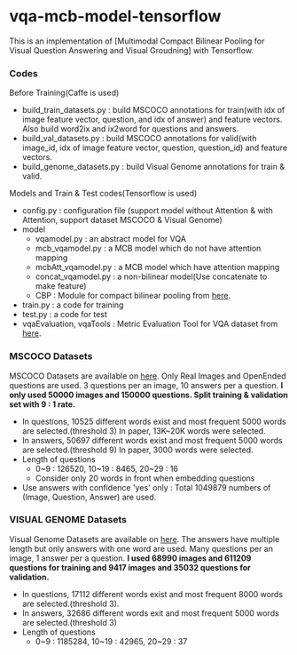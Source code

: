 # vqa-mcb-model-tensorflow

This is an implementation of [Multimodal Compact Bilinear Pooling for Visual Question Answering and Visual Groudning] with Tensorflow. 

### Codes

Before Training(Caffe is used)

- build_train_datasets.py : build MSCOCO annotations for train(with idx of image feature vector, question, and idx of answer) and feature vectors. Also build word2ix and ix2word for questions and answers.
- build_val_datasets.py : build MSCOCO annotations for valid(with image_id, idx of image feature vector, question, question_id) and feature vectors.
- build_genome_datasets.py : build Visual Genome annotations for train & valid.

Models and Train & Test codes(Tensorflow is used)

- config.py : configuration file (support model without Attention & with Attention, support dataset MSCOCO & Visual Genome)
- model
  - vqamodel.py : an abstract model for VQA
  - mcb_vqamodel.py : a MCB model which do not have attention mapping
  - mcbAtt_vqamodel.py : a MCB model which have attention mapping
  - concat_vqamodel.py : a non-bilinear model(Use concatenate to make feature)
  - CBP : Module for compact bilinear pooling from [here](github.com/therne/compact-bilinear-pooling-tf).
- train.py : a code for training
- test.py : a code for test
- vqaEvaluation, vqaTools : Metric Evaluation Tool for VQA dataset from [here](https://github.com/VT-vision-lab/VQA/).

### MSCOCO Datasets

MSCOCO Datasets are available on [here](http://visualqa.org/download.html). Only Real Images and OpenEnded questions are used.
3 questions per an image, 10 answers per a question.
**I only used 50000 images and 150000 questions. Split training & validation set with 9 : 1 rate.**

- In questions, 10525 different words exist and most frequent 5000 words are selected.(threshold 3) In paper, 13K~20K words were selected.
- In answers, 50697 different words exist and most frequent 5000 words are selected.(threshold 9) In paper, 3000 words were selected.
- Length of questions
  - 0~9 : 126520, 10~19 : 8465, 20~29 : 16
  - Consider only 20 words in front when embedding questions
- Use answers with confidence 'yes' only : Total 1049879 numbers of (Image, Question, Answer) are used.

### VISUAL GENOME Datasets

Visual Genome Datasets are available on [here](http://visualgenome.org/api/v0/api_home.html). The answers have multiple length but only answers with one word are used.
Many questions per an image, 1 answer per a question.
**I used 68990 images and 611209 questions for training and 9417 images and 35032 questions for validation.**

- In questions, 17112 different words exist and most frequent 8000 words are selected.(threshold 3).
- In answers, 32686 different words exit and most frequent 5000 words are selected.(threshold 3)
- Length of questions
  - 0~9 : 1185284, 10~19 : 42965, 20~29 : 37
  

